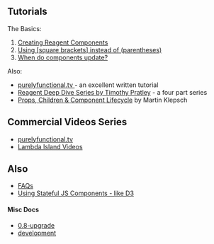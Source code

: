 
## Tutorials 

The Basics:

1. [Creating Reagent Components](/docs/CreatingReagentComponents.md)
2. [Using [square brackets] instead of (parentheses)](/docs/UsingSquareBracketsInsteadOfParens.md)
3. [When do components update?](/docs/WhenDoComponentsUpdate.md)

Also:
  * [purelyfunctional.tv ](https://purelyfunctional.tv/guide/reagent/) - an excellent written tutorial
  * [Reagent Deep Dive Series by Timothy Pratley](http://timothypratley.blogspot.com.au/p/p.html) - a four part series
  * [Props, Children & Component Lifecycle](https://www.martinklepsch.org/posts/props-children-and-component-lifecycle-in-reagent.html) by Martin Klepsch
  

## Commercial Videos Series

  * [purelyfunctional.tv ](https://purelyfunctional.tv/guide/reagent/)
  * [Lambda Island Videos](https://lambdaisland.com/collections/react-reagent-re-frame)


## Also

  * [FAQs](/docs/FAQ)
  * [Using Stateful JS Components - like D3](https://github.com/Day8/re-frame/blob/master/docs/Using-Stateful-JS-Components.md)


#### Misc Docs

 - [0.8-upgrade](/docs/0.8-upgrade.md)
 - [development](/docs/development.md)

